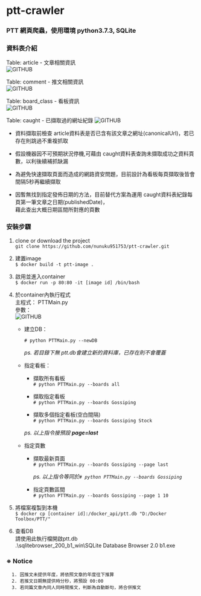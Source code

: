 # ptt-crawler

### PTT 網頁爬蟲，使用環境 python3.7.3, SQLite

### 資料表介紹
Table: article - 文章相關資訊  
![GITHUB](https://imgur.com/WFstI4B.png "article")  
  
Table: comment - 推文相關資訊  
![GITHUB](https://imgur.com/JXRPKW8.png "comment")  

Table: board_class - 看板資訊  
![GITHUB](https://imgur.com/JoMI9CH.png "board class")

Table: caught - 已擷取過的網址紀錄
![GITHUB](https://imgur.com/fzv5L7L.png "caught")  
  
* 資料擷取前檢查 article資料表是否已含有該文章之網址(canonicalUrl)，若已存在則跳過不重複抓取
  
* 假設機器因不可預期狀況停機,可藉由 caught資料表查詢未擷取成功之資料頁數，以利後續補抓缺漏
  
* 為避免快速擷取頁面而造成的網路資安問題，目前設計為看板每頁擷取後皆會間隔5秒再繼續擷取
* 因暫無找到指定發佈日期的方法，目前替代方案為運用 caught資料表紀錄每頁第一筆文章之日期(publishedDate)，  
  藉此查出大概日期區間所對應的頁數  

### 安裝步驟
1. clone or download the project  
`git clone https://github.com/nunuku951753/ptt-crawler.git `

2. 建置image  
`$ docker build -t ptt-image . ` 

3. 啟用並進入container  
`$ docker run -p 80:80 -it [image id] /bin/bash `

4. 於container內執行程式  
主程式： PTTMain.py  
參數：  
![GITHUB](https://imgur.com/idpgrQh.png "article")
    * 建立DB：  
      
       `# python PTTMain.py --newDB `  
         
       _ps. 若目錄下無 ptt.db會建立新的資料庫，已存在則不會覆蓋_  
    * 指定看板：  
      
        * 擷取所有看板  
        `# python PTTMain.py --boards all `  
          
        * 擷取指定看板  
        `# python PTTMain.py --boards Gossiping `  
          
        * 擷取多個指定看板(空白間隔)  
        `# python PTTMain.py --boards Gossiping Stock `  
          
        _ps. 以上指令接預設 **page=last**_  
    * 指定頁數  
      
        * 擷取最新頁面  
        `# python PTTMain.py --boards Gossiping --page last `  
          
          _ps. 以上指令等同於`# python PTTMain.py --boards Gossiping `_
        
        * 指定頁數區間  
        `# python PTTMain.py --boards Gossiping --page 1 10 `  
          
5. 將檔案複製到本機          
  `$ docker cp [container id]:/docker_api/ptt.db "D:/Docker Toolbox/PTT/" `  
  
6. 查看DB  
請使用此執行檔開啟ptt.db  
.\sqlitebrowser_200_b1_win\SQLite Database Browser 2.0 b1.exe
  

### ※ Notice
      1. 因推文未提供年度，將依照文章的年度往下推算
      2. 若推文日期無提供時分秒，將預設 00:00
      3. 若同篇文章內同人同時間推文，判斷為自動斷句，將合併推文
